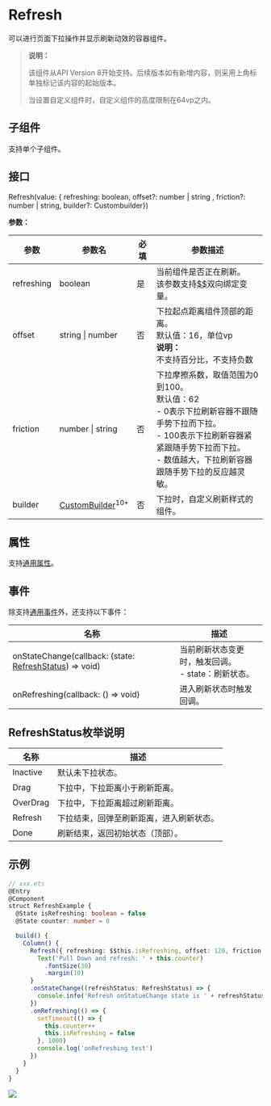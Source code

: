 # Refresh

 可以进行页面下拉操作并显示刷新动效的容器组件。 

>  **说明：**
>
>  该组件从API Version 8开始支持。后续版本如有新增内容，则采用上角标单独标记该内容的起始版本。
>
>  当设置自定义组件时，自定义组件的高度限制在64vp之内。

## 子组件

支持单个子组件。

## 接口

Refresh\(value: \{ refreshing: boolean, offset?:  number&nbsp;|&nbsp;string , friction?: number | string, builder?: Custombuilder\}\)

**参数：**

| 参数 | 参数名 | 必填 | 参数描述 |
| -------- | -------- | -------- | -------- |
| refreshing | boolean | 是 | 当前组件是否正在刷新。<br/>该参数支持[$$](../../quick-start/arkts-restrictions-and-extensions.md#变量的双向绑定)双向绑定变量。 |
| offset | string&nbsp;\|&nbsp;number | 否 | 下拉起点距离组件顶部的距离。<br/>默认值：16，单位vp <br/>**说明：**<br/>不支持百分比，不支持负数 |
| friction | number&nbsp;\|&nbsp;string | 否 | 下拉摩擦系数，取值范围为0到100。<br/>默认值：62<br/>-&nbsp;0表示下拉刷新容器不跟随手势下拉而下拉。<br/>-&nbsp;100表示下拉刷新容器紧紧跟随手势下拉而下拉。<br/>-&nbsp;数值越大，下拉刷新容器跟随手势下拉的反应越灵敏。 |
| builder | [CustomBuilder](ts-types.md#custombuilder8)<sup>10+</sup> | 否 | 下拉时，自定义刷新样式的组件。 |

## 属性

支持[通用属性](ts-universal-attributes-size.md)。

## 事件

除支持[通用事件](ts-universal-events-click.md)外，还支持以下事件：


| 名称 | 描述 |
| -------- | -------- |
| onStateChange(callback: (state: [RefreshStatus](#refreshstatus枚举说明)) => void)| 当前刷新状态变更时，触发回调。<br/>-&nbsp;state：刷新状态。 |
| onRefreshing(callback: () => void)| 进入刷新状态时触发回调。 |

## RefreshStatus枚举说明

| 名称 | 描述 |
| -------- | -------- |
| Inactive | 默认未下拉状态。 |
| Drag | 下拉中，下拉距离小于刷新距离。 |
| OverDrag | 下拉中，下拉距离超过刷新距离。 |
| Refresh | 下拉结束，回弹至刷新距离，进入刷新状态。 |
| Done | 刷新结束，返回初始状态（顶部）。 |


## 示例

```ts
// xxx.ets
@Entry
@Component
struct RefreshExample {
  @State isRefreshing: boolean = false
  @State counter: number = 0

  build() {
    Column() {
      Refresh({ refreshing: $$this.isRefreshing, offset: 120, friction: 100 }) {
        Text('Pull Down and refresh: ' + this.counter)
          .fontSize(30)
          .margin(10)
      }
      .onStateChange((refreshStatus: RefreshStatus) => {
        console.info('Refresh onStatueChange state is ' + refreshStatus)
      })
      .onRefreshing(() => {
        setTimeout(() => {
          this.counter++
          this.isRefreshing = false
        }, 1000)
        console.log('onRefreshing test')
      })
    }
  }
}
```

![](figures/refresh.gif)
